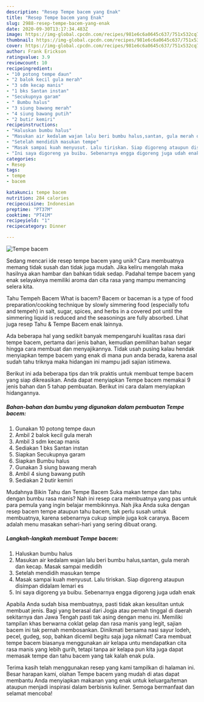 ```yaml
---
description: "Resep Tempe bacem yang Enak"
title: "Resep Tempe bacem yang Enak"
slug: 2988-resep-tempe-bacem-yang-enak
date: 2020-09-30T13:17:34.483Z
image: https://img-global.cpcdn.com/recipes/981e6c6a0645c637/751x532cq70/tempe-bacem-foto-resep-utama.jpg
thumbnail: https://img-global.cpcdn.com/recipes/981e6c6a0645c637/751x532cq70/tempe-bacem-foto-resep-utama.jpg
cover: https://img-global.cpcdn.com/recipes/981e6c6a0645c637/751x532cq70/tempe-bacem-foto-resep-utama.jpg
author: Frank Erickson
ratingvalue: 3.9
reviewcount: 10
recipeingredient:
- "10 potong tempe daun"
- "2 balok kecil gula merah"
- "3 sdm kecap manis"
- "1 bks Santan instan"
- "Secukupnya garam"
- " Bumbu halus"
- "3 siung bawang merah"
- "4 siung bawang putih"
- "2 butir kemiri"
recipeinstructions:
- "Haluskan bumbu halus"
- "Masukan air kedalam wajan lalu beri bumbu halus,santan, gula merah dan kecap. Masak sampai medidih"
- "Setelah mendidih masukan tempe"
- "Masak sampai kuah menyusut. Lalu tiriskan. Siap digoreng ataupun disimpan didalam lemari es"
- "Ini saya digoreng ya buibu. Sebenarnya engga digoreng juga udah enak"
categories:
- Resep
tags:
- tempe
- bacem

katakunci: tempe bacem 
nutrition: 284 calories
recipecuisine: Indonesian
preptime: "PT37M"
cooktime: "PT41M"
recipeyield: "1"
recipecategory: Dinner

---
```



![Tempe bacem](https://img-global.cpcdn.com/recipes/981e6c6a0645c637/751x532cq70/tempe-bacem-foto-resep-utama.jpg)

Sedang mencari ide resep tempe bacem yang unik? Cara membuatnya memang tidak susah dan tidak juga mudah. Jika keliru mengolah maka hasilnya akan hambar dan bahkan tidak sedap. Padahal tempe bacem yang enak selayaknya memiliki aroma dan cita rasa yang mampu memancing selera kita.

Tahu Tempeh Bacem What is bacem? Bacem or baceman is a type of food preparation/cooking technique by slowly simmering food (especially tofu and tempeh) in salt, sugar, spices, and herbs in a covered pot until the simmering liquid is reduced and the seasonings are fully absorbed. Lihat juga resep Tahu &amp; Tempe Bacem enak lainnya.

Ada beberapa hal yang sedikit banyak mempengaruhi kualitas rasa dari tempe bacem, pertama dari jenis bahan, kemudian pemilihan bahan segar hingga cara membuat dan menyajikannya. Tidak usah pusing kalau hendak menyiapkan tempe bacem yang enak di mana pun anda berada, karena asal sudah tahu triknya maka hidangan ini mampu jadi sajian istimewa.


Berikut ini ada beberapa tips dan trik praktis untuk membuat tempe bacem yang siap dikreasikan. Anda dapat menyiapkan Tempe bacem memakai 9 jenis bahan dan 5 tahap pembuatan. Berikut ini cara dalam menyiapkan hidangannya.

<!--inarticleads1-->

##### Bahan-bahan dan bumbu yang digunakan dalam pembuatan Tempe bacem:

1. Gunakan 10 potong tempe daun
1. Ambil 2 balok kecil gula merah
1. Ambil 3 sdm kecap manis
1. Sediakan 1 bks Santan instan
1. Siapkan Secukupnya garam
1. Siapkan  Bumbu halus
1. Gunakan 3 siung bawang merah
1. Ambil 4 siung bawang putih
1. Sediakan 2 butir kemiri


Mudahnya Bikin Tahu dan Tempe Bacem Suka makan tempe dan tahu dengan bumbu rasa manis? Nah ini resep cara membuatnya yang pas untuk para pemula yang ingin belajar membikinnya. Nah jika Anda suka dengan resep bacem tempe ataupun tahu bacem, tak perlu susah untuk membuatnya, karena sebenarnya cukup simple juga kok caranya. Bacem adalah menu masakan sehari-hari yang sering dibuat orang. 

<!--inarticleads2-->

##### Langkah-langkah membuat Tempe bacem:

1. Haluskan bumbu halus
1. Masukan air kedalam wajan lalu beri bumbu halus,santan, gula merah dan kecap. Masak sampai medidih
1. Setelah mendidih masukan tempe
1. Masak sampai kuah menyusut. Lalu tiriskan. Siap digoreng ataupun disimpan didalam lemari es
1. Ini saya digoreng ya buibu. Sebenarnya engga digoreng juga udah enak


Apabila Anda sudah bisa membuatnya, pasti tidak akan kesulitan untuk membuat jenis. Bagi yang berasal dari Jogja atau pernah tinggal di daerah sekitarnya dan Jawa Tengah pasti tak asing dengan menu ini. Memiliki tampilan khas berwarna coklat gelap dan rasa manis yang legit, sajian bacem ini tak pernah membosankan. Dinikmati bersama nasi sayur lodeh, pecel, gudeg, sop, bahkan dicemil begitu saja juga nikmat! Cara membuat tempe bacem biasanya menggunakan air kelapa untu mendapatkan cita rasa manis yang lebih gurih, tetapi tanpa air kelapa pun kita juga dapat memasak tempe dan tahu bacem yang tak kalah enak pula. 

Terima kasih telah menggunakan resep yang kami tampilkan di halaman ini. Besar harapan kami, olahan Tempe bacem yang mudah di atas dapat membantu Anda menyiapkan makanan yang enak untuk keluarga/teman ataupun menjadi inspirasi dalam berbisnis kuliner. Semoga bermanfaat dan selamat mencoba!
